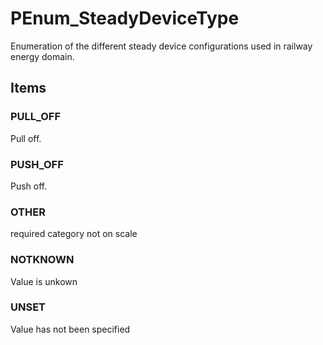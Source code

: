 # PEnum_SteadyDeviceType

Enumeration of the different steady device configurations used in railway energy domain.
<!-- end of short definition -->


## Items

### PULL_OFF
Pull off.

### PUSH_OFF
Push off.

### OTHER
required category not on scale

### NOTKNOWN
Value is unkown

### UNSET
Value has not been specified
